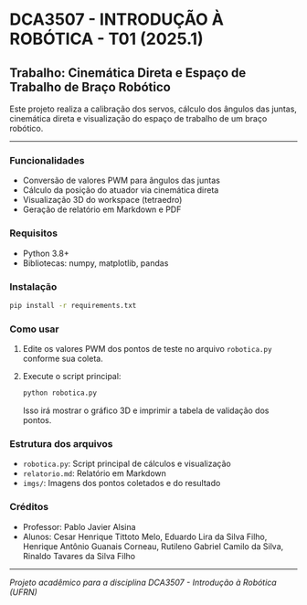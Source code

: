 # DCA3507 - INTRODUÇÃO À ROBÓTICA - T01 (2025.1)

## Trabalho: Cinemática Direta e Espaço de Trabalho de Braço Robótico

Este projeto realiza a calibração dos servos, cálculo dos ângulos das juntas, cinemática direta e visualização do espaço de trabalho de um braço robótico.

---

### Funcionalidades

- Conversão de valores PWM para ângulos das juntas
- Cálculo da posição do atuador via cinemática direta
- Visualização 3D do workspace (tetraedro)
- Geração de relatório em Markdown e PDF

### Requisitos

- Python 3.8+
- Bibliotecas: numpy, matplotlib, pandas

### Instalação

```bash
pip install -r requirements.txt
```

### Como usar

1. Edite os valores PWM dos pontos de teste no arquivo `robotica.py` conforme sua coleta.
2. Execute o script principal:

   ```bash
   python robotica.py
   ```

   Isso irá mostrar o gráfico 3D e imprimir a tabela de validação dos pontos.


### Estrutura dos arquivos

- `robotica.py`: Script principal de cálculos e visualização
- `relatorio.md`: Relatório em Markdown
- `imgs/`: Imagens dos pontos coletados e do resultado

### Créditos

- Professor: Pablo Javier Alsina
- Alunos: Cesar Henrique Tittoto Melo, Eduardo Lira da Silva Filho, Henrique Antônio Guanais Corneau, Rutileno Gabriel Camilo da Silva, Rinaldo Tavares da Silva Filho

---

*Projeto acadêmico para a disciplina DCA3507 - Introdução à Robótica (UFRN)*
